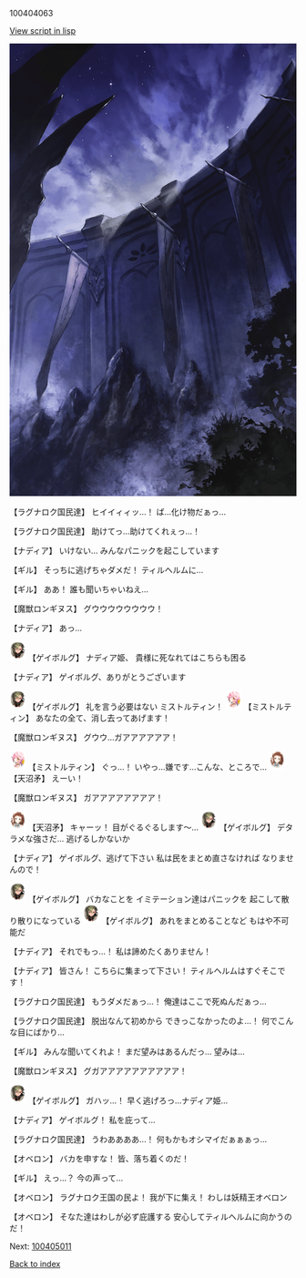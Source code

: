 100404063

[View script in lisp](../scripts/100404063.txt)

![101_south_wall.png](../images/backgrounds/101_south_wall.png)

【ラグナロク国民達】
ヒイイィィッ…！
ば…化け物だぁっ…

【ラグナロク国民達】
助けてっ…助けてくれぇっ…！

【ナディア】
いけない…
みんなパニックを起こしています

【ギル】
そっちに逃げちゃダメだ！
ティルヘルムに…

【ギル】
ああ！
誰も聞いちゃいねえ…

【魔獣ロンギヌス】
グウウウウウウウウ！

【ナディア】
あっ…

<img src="../images/units/3300711.png" alt="3300711.png" height="34"/>
【ゲイボルグ】
ナディア姫、
貴様に死なれてはこちらも困る

【ナディア】
ゲイボルグ、ありがとうございます

<img src="../images/units/3300711.png" alt="3300711.png" height="34"/>
【ゲイボルグ】
礼を言う必要はない
ミストルティン！

<img src="../images/units/3600611.png" alt="3600611.png" height="34"/>
【ミストルティン】
あなたの全て、消し去ってあげます！

【魔獣ロンギヌス】
グウウ…ガアアアアアア！

<img src="../images/units/3600611.png" alt="3600611.png" height="34"/>
【ミストルティン】
ぐっ…！
いやっ…嫌です…こんな、ところで…

<img src="../images/units/3300411.png" alt="3300411.png" height="34"/>
【天沼矛】
えーい！

【魔獣ロンギヌス】
ガアアアアアアアア！

<img src="../images/units/3300411.png" alt="3300411.png" height="34"/>
【天沼矛】
キャーッ！
目がぐるぐるします～…

<img src="../images/units/3300711.png" alt="3300711.png" height="34"/>
【ゲイボルグ】
デタラメな強さだ…
逃げるしかないか

【ナディア】
ゲイボルグ、逃げて下さい
私は民をまとめ直さなければ
なりませんので！

<img src="../images/units/3300711.png" alt="3300711.png" height="34"/>
【ゲイボルグ】
バカなことを
イミテーション達はパニックを
起こして散り散りになっている

<img src="../images/units/3300711.png" alt="3300711.png" height="34"/>
【ゲイボルグ】
あれをまとめることなど
もはや不可能だ

【ナディア】
それでもっ…！
私は諦めたくありません！

【ナディア】
皆さん！
こちらに集まって下さい！
ティルヘルムはすぐそこです！

【ラグナロク国民達】
もうダメだぁっ…！
俺達はここで死ぬんだぁっ…

【ラグナロク国民達】
脱出なんて初めから
できっこなかったのよ…！
何でこんな目にばかり…

【ギル】
みんな聞いてくれよ！
まだ望みはあるんだっ…
望みは…

【魔獣ロンギヌス】
グガアアアアアアアアアア！

<img src="../images/units/3300711.png" alt="3300711.png" height="34"/>
【ゲイボルグ】
ガハッ…！
早く逃げろっ…ナディア姫…

【ナディア】
ゲイボルグ！
私を庇って…

【ラグナロク国民達】
うわああああ…！
何もかもオシマイだぁぁぁっ…

【オベロン】
バカを申すな！
皆、落ち着くのだ！

【ギル】
えっ…？
今の声って…

【オベロン】
ラグナロク王国の民よ！
我が下に集え！
わしは妖精王オベロン

【オベロン】
そなた達はわしが必ず庇護する
安心してティルヘルムに向かうのだ！


Next: [100405011](100405011.md)

[Back to index](index.md)
